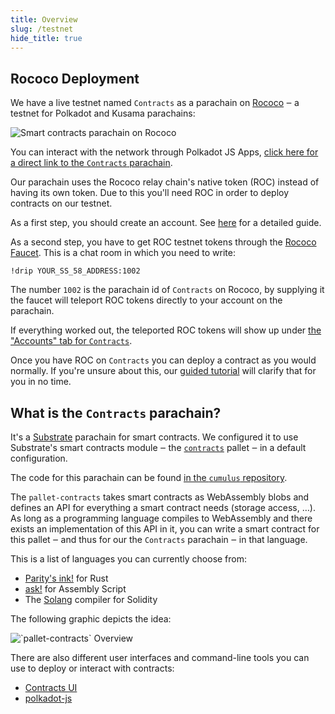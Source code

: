 ```yaml
---
title: Overview
slug: /testnet
hide_title: true
---
```


## Rococo Deployment

We have a live testnet named `Contracts` as a parachain on [Rococo](https://wiki.polkadot.network/docs/build-pdk#rococo-testnet) ‒
a testnet for Polkadot and Kusama parachains:

<div class="schema">
    <img src="/ink-docs/img/contracts-on-polkadot-js.png" alt="Smart contracts parachain on Rococo" />
</div>

You can interact with the network through Polkadot JS Apps,
[click here for a direct link to the `Contracts` parachain](https://polkadot.js.org/apps/?rpc=wss%3A%2F%2Frococo-contracts-rpc.polkadot.io#/explorer).

Our parachain uses the Rococo relay chain's native token (ROC) instead of having its own token.
Due to this you'll need ROC in order to deploy contracts on our testnet.

As a first step, you should create an account. See [here](https://wiki.polkadot.network/docs/learn-account-generation)
for a detailed guide.

As a second step, you have to get ROC testnet tokens through the [Rococo Faucet](https://wiki.polkadot.network/docs/learn-DOT#getting-rococo-tokens).
This is a chat room in which you need to write:
```
!drip YOUR_SS_58_ADDRESS:1002
```
The number `1002` is the parachain id of `Contracts` on Rococo, by supplying it the faucet will teleport ROC
tokens directly to your account on the parachain.

If everything worked out, the teleported ROC tokens will show up under
[the "Accounts" tab for `Contracts`](https://polkadot.js.org/apps/?rpc=wss%3A%2F%2Frococo-contracts-rpc.polkadot.io#/accounts).

Once you have ROC on `Contracts` you can deploy a contract as you would normally.
If you're unsure about this, our [guided tutorial](https://docs.substrate.io/tutorials/v3/ink-workshop/pt1/)
will clarify that for you in no time.


## What is the `Contracts` parachain?

It's a [Substrate](https://github.com/paritytech/substrate)
parachain for smart contracts.
We configured it to use Substrate's smart contracts module ‒ the
[`contracts`](https://github.com/paritytech/substrate/tree/master/frame/contracts) pallet ‒ in
a default configuration.

The code for this parachain can be found [in the `cumulus` repository](https://github.com/paritytech/cumulus/tree/master/parachains/runtimes/contracts/contracts-rococo).

The `pallet-contracts` takes smart contracts as WebAssembly blobs and defines an API
for everything a smart contract needs (storage access, …).
As long as a programming language compiles to WebAssembly and there exists an implementation
of this API in it, you can write a smart contract for this pallet ‒ and thus for our the `Contracts`
parachain ‒ in that language.

This is a list of languages you can currently choose from:

* [Parity's ink!](https://github.com/paritytech/ink) for Rust
* [ask!](https://github.com/patractlabs/ask) for Assembly Script
* The [Solang](https://github.com/hyperledger-labs/solang) compiler for Solidity

The following graphic depicts the idea:

<div class="schema">
    <img src="/ink-docs/img/pallet-contracts-overview.svg" alt="`pallet-contracts` Overview" />
</div>

There are also different user interfaces and command-line tools you can use to deploy
or interact with contracts:

* [Contracts UI](https://paritytech.github.io/contracts-ui/)
* [polkadot-js](https://polkadot.js.org/apps/)
